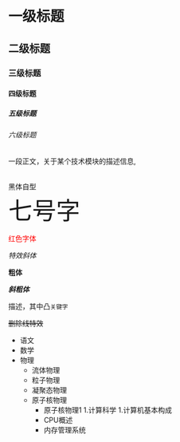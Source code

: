 
# 一级标题
## 二级标题
### 三级标题
#### 四级标题
##### 五级标题
###### 六级标题


一段正文，关于某个技术模块的描述信息,<br><br>

<font face="黑体">黑体自型</font><br>
<font size=7>七号字</font><br>

<font color=#FF0000>红色字体</font><br>

*特效斜体*

**粗体**

***斜粗体***

描述，其中凸`关键字`

~~删除线特效~~


* 语文
* 数学
* 物理
	* 流体物理
	* 粒子物理
	* 凝聚态物理
	* 原子核物理
		* 原子核物理1
1.计算科学
	1.计算机基本构成
	  * CPU概述
	  * 内存管理系统





